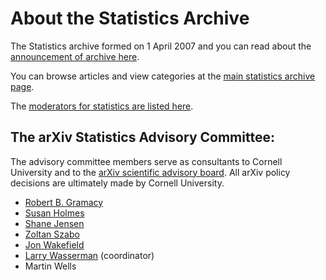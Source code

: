 # About the Statistics Archive

The Statistics archive formed on 1 April 2007 and you can read about the [announcement of archive here](/new/stat_announce).

You can browse articles and view categories at the [main statistics archive page](/archive/stat).

The [moderators for statistics are listed here](/moderators#statistics).

<span id="AdvisoryCommittee"></span>
## The arXiv Statistics Advisory Committee:

The advisory committee members serve as consultants to Cornell University and to the [arXiv scientific advisory board](/about/people/scientific_ad_board). All arXiv policy decisions are ultimately made by Cornell University.

*  [Robert B. Gramacy](http://bobby.gramacy.com/)
*  [Susan Holmes](http://www-stat.stanford.edu/~susan/)
*  [Shane Jensen](http://stat.wharton.upenn.edu/~stjensen/)
*  [Zoltan Szabo](http://www.cmap.polytechnique.fr/~zoltan.szabo/)
*  [Jon Wakefield](http://faculty.washington.edu/jonno/cv.html)
*  [Larry Wasserman](http://www.stat.cmu.edu/~larry/) (coordinator)
*  Martin Wells
